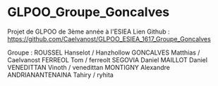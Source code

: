 # GLPOO_Groupe_Goncalves
Projet de GLPOO de 3ème année à l'ESIEA
Lien Github :
https://github.com/Caelvanost/GLPOO_ESIEA_1617_Groupe_Goncalves

Groupe : 
ROUSSEL Hanselot / Hanzhollow
GONCALVES Matthias / Caelvanost
FERREOL Tom / ferreolt
SEGOVIA Daniel
MAILLOT Daniel
VENEDITTAN Vinoth / venedittan
MONTIGNY Alexandre
ANDRIANANTENAINA Tahiry / ryhita
